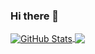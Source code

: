 ### Hi there 👋

<a href="https://github.com/ruoningYu">
  <img align="center" alt="GitHub Stats" src="https://github-readme-stats.vercel.app/api?username=ruoningYu&theme=radical&show_icons=true&include_all_commits=true" />
</a>
<a href="https://github.com/ruoningYu/github-readme-stats"><img align="center" src="https://github-readme-stats.vercel.app/api/top-langs/?username=ruoningYu&layout=compact&theme=buefy&hide_border=true" /></a>
